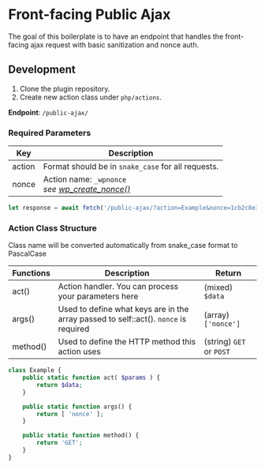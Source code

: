 # Front-facing Public Ajax
The goal of this boilerplate is to have an endpoint that handles the front-facing ajax request with basic sanitization and nonce auth.

## Development
1. Clone the plugin repository.
2. Create new action class under `php/actions`.

**Endpoint**: `/public-ajax/`

### Required Parameters
| Key    | Description                                                                                                                  |
|--------|------------------------------------------------------------------------------------------------------------------------------|
| action | Format should be in `snake_case` for all requests.                                                                           |
| nonce  | Action name: `_wpnonce` <br> *see [wp_create_nonce()](https://developer.wordpress.org/reference/functions/wp_create_nonce/)* |

```js
let response = await fetch('/public-ajax/?action=Example&nonce=1cb2c8e383');
```

### Action Class Structure

Class name will be converted automatically from snake_case format to PascalCase

| Functions | Description                                                                          | Return                   |
|-----------|--------------------------------------------------------------------------------------|--------------------------|
| act()     | Action handler. You can process your parameters here                                 | (mixed) `$data`          |
| args()    | Used to define what keys are in the array passed to self::act(). `nonce` is required | (array) `['nonce']`      |
| method()  | Used to define the HTTP method this action uses                                      | (string) `GET` or `POST` |
```php
class Example {
	public static function act( $params ) {
		return $data;
	}

	public static function args() {
		return [ 'nonce' ];
	}

	public static function method() {
		return 'GET';
	}
}
```